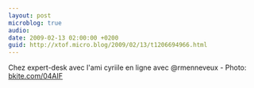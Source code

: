```yaml
---
layout: post
microblog: true
audio: 
date: 2009-02-13 02:00:00 +0200
guid: http://xtof.micro.blog/2009/02/13/t1206694966.html
---
```

Chez expert-desk avec l'ami cyriile en ligne avec @rmenneveux - Photo: [bkite.com/04AIF](http://bkite.com/04AIF)
